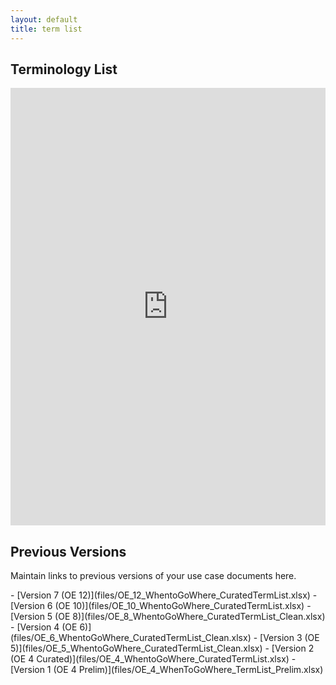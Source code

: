 ```yaml
---
layout: default
title: term list
---
```


## Terminology List

<iframe src="https://docs.google.com/spreadsheets/d/1R-Lv3gyLIKaGO5MmRmtQ00nl2yifjdcR/edit?usp=sharing&ouid=107993946346240284539&rtpof=true&sd=true" style="width: 100%;height: 700px;border: none;"></iframe>

## Previous Versions

<p class="message-highlight">Maintain links to previous versions of your use case documents here.</p>
- [Version 7 (OE 12)](files/OE_12_WhentoGoWhere_CuratedTermList.xlsx)
- [Version 6 (OE 10)](files/OE_10_WhentoGoWhere_CuratedTermList.xlsx)
- [Version 5 (OE 8)](files/OE_8_WhentoGoWhere_CuratedTermList_Clean.xlsx)
- [Version 4 (OE 6)](files/OE_6_WhentoGoWhere_CuratedTermList_Clean.xlsx)
- [Version 3 (OE 5)](files/OE_5_WhentoGoWhere_CuratedTermList_Clean.xlsx)
- [Version 2 (OE 4 Curated)](files/OE_4_WhentoGoWhere_CuratedTermList.xlsx)
- [Version 1 (OE 4 Prelim)](files/OE_4_WhenToGoWhere_TermList_Prelim.xlsx)
